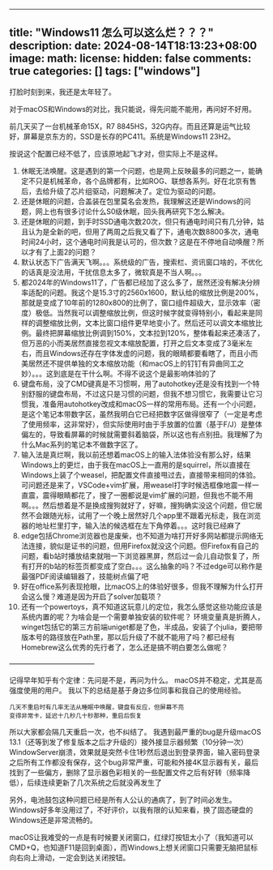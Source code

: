 
---
title: "Windows11 怎么可以这么烂？？？"
description: 
date: 2024-08-14T18:13:23+08:00
image: 
math: 
license: 
hidden: false
comments: true
categories: []
tags: ["windows"]
---

打脸时刻到来，我还是太年轻了。

对于macOS和Windows的对比，我只能说，得先问能不能用，再问好不好用。

前几天买了一台机械革命15X，R7 8845HS，32G内存。而且还算是运气比较好，屏幕是京东方的，SSD是长存的PC411。系统是Windows11 23H2。

按说这个配置已经不低了，应该原地起飞才对，但实际上不是这样。

1. 休眠无法唤醒。这是遇到的第一个问题，也是网上反映最多的问题之一，能确定不只是机械革命，各个品牌都有，比如ROG、联想各系列。好在北京有售后，去给升级了芯片组驱动，问题解决了。定位为驱动的问题。
1. 还是休眠的问题，合盖装在包里莫名会发热，我理解这还是Windows的问题，网上也有很多讨论什么S0级休眠，回头我再研究下怎么解决。
1. 还是休眠的问题，到手时SSD通电次数20次，但只有通电时间只有几分钟，姑且认为是全新的吧，但用了两周之后我又看了下，通电次数8800多次，通电时间24小时，这个通电时间我是认可的，但次数？这是在不停地自动唤醒？所以才有了上面2的问题？
1. 默认状态下广告满天飞啊。。。系统级的广告，搜索栏、资讯窗口啥的，不优化的话真是没法用，干扰信息太多了，微软真是不当人啊。。。
1. 都2024年的Windows11了，广告都已经加了这么多了，居然还没有解决分辨率适配的问题。我这个是15.3寸的2560x1600，默认给的缩放比例是200%，那就是变成了10年前的1280x800的比例了，窗口组件超级大，显示效率（密度）极低。当然我可以调整缩放比例，但这时候字就变得特别小，看起来是同样的调整缩放比例，文本比窗口组件更早地变小了。然后还可以调文本缩放比例。最终把屏幕缩放比例调到150%，文本拉到120%，整体看起来还凑活了，但万恶的小而美居然直接忽视文本缩放配置，打开之后文本变成了3毫米左右，而且Windows还存在字体发虚的问题，我的眼睛都要看瞎了，而且小而美居然还不提供单独的文本缩放功能（和macOS上的钉钉有异曲同工之妙）。。。这到底是在干什么啊。不得不说这个是最影响体验的了
1. 键盘布局，没了CMD键真是不习惯啊，用了autohotkey还是没有找到一个特别舒服的键盘布局，不过这只是习惯的问题，但我不想习惯它，我需要让它习惯我，准备用autohotkey改成和macOS一样的常用布局。还有一个小问题，是这个笔记本带数字区，虽然我明白它已经把数字区做得很窄了（一定是考虑了使用频率，这非常好），但实际使用时由于手放置的位置（基于F/J）是整体偏左的，导致看屏幕的时候就需要斜着脑袋，所以这也有点别扭。我理解了为什么Mac系列的笔记本不做数字区了。
1. 输入法是真烂啊，我以前还想着macOS上的输入法体验没有那么好，结果Windows上的更烂，由于我在macOS上一直用的是squirrel，所以直接在Windows上装了个weasel，把配置文件直接甩过去，直接带来相同的体验。可问题还是来了，VSCode+vim扩展，用weasel打字时候选框像地震一样一直震，震得眼睛都花了，搜了一圈都说是vim扩展的问题，但我也不能不用啊。。。然后想着是不是换成搜狗就好了，好嘛，搜狗确实没这个问题，但它居然不会跟随光标，试用了一个晚上居然好几个app里不跟着光标走，我在浏览器的地址栏里打字，输入法的候选框在左下角停着。。。这时我已经麻了
1. edge包括Chrome浏览器也是废柴，也不知道为啥打开好多网站都提示网络无法连接，貌似是证书的问题，但用Firefox就没这个问题。但Firefox有自己的问题，看b站时播放结束就啪一下浏览器黑屏，然后过一会儿自动恢复了，所有打开的b站的标签页都变成了空白。。。这么抽象的吗？不过edge可以称作是最强PDF阅读编辑器了，技能树点偏了吧
1. 好在office系列表现抢眼，比macOS上的体验好很多，但我不理解为什么打开会这么慢？难道是因为开启了solver加载项？
1. 还有一个powertoys，真不知道这玩意儿的定位，我怎么感觉这些功能应该是系统内置的呢？为啥会是一个需要单独安装的软件呢？
    环境变量真是折腾人，winget包括它的第三方前端uniget都是了色，半成品，安装了个julia，要把带版本号的路径放在Path里，那以后升级了不就不能用了吗？都已经有Homebrew这么优秀的先行者了，怎么还是搞不明白要怎么做呢？

————————————

记得早年知乎有个定律：先问是不是，再问为什么。
macOS并不稳定，尤其是高强度使用的用户。
我以下的总结是基于身边多位同事和我自己的使用经验。

    几天不重启时有几率无法从睡眠中唤醒，键盘有反应，但屏幕不亮
    变得非常卡，延迟十几秒几十秒那种，重启后恢复

所以大家都会隔几天重启一次，也不纠结了。
我遇到最严重的bug是升级macOS 13.1（还等到发了修复版本之后才升级的）接外接显示器频繁（10分钟一次）WindowServer崩溃，效果就是突然卡住1秒然后退出到登录界面，输入密码登录之后所有工作都没有保存，这个bug非常严重，可能和外接4K显示器有关，最后找到了一些偏方，删除了显示器色彩相关的一些配置文件之后有好转（频率降低），后续连续更新了几次系统之后就没再发生了

另外，电池鼓包这种问题已经是所有人公认的通病了，到了时间必发生。
Windows好多年没用过了，不好评价，以我有限的认知来看，换了固态硬盘的Windows还是非常流畅的。

macOS让我难受的一点是有时候要关闭窗口，红绿灯按钮太小了（我知道可以CMD+Q，也知道F11是回到桌面），而Windows上想关闭窗口只需要无脑把鼠标向右向上滑动，一定会到达关闭按钮。